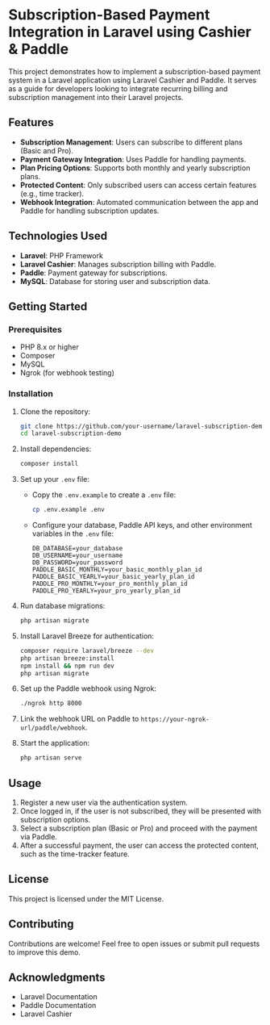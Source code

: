 # Subscription-Based Payment Integration in Laravel using Cashier & Paddle

This project demonstrates how to implement a subscription-based payment system in a Laravel application using Laravel Cashier and Paddle. It serves as a guide for developers looking to integrate recurring billing and subscription management into their Laravel projects.

## Features

-   **Subscription Management**: Users can subscribe to different plans (Basic and Pro).
-   **Payment Gateway Integration**: Uses Paddle for handling payments.
-   **Plan Pricing Options**: Supports both monthly and yearly subscription plans.
-   **Protected Content**: Only subscribed users can access certain features (e.g., time tracker).
-   **Webhook Integration**: Automated communication between the app and Paddle for handling subscription updates.

## Technologies Used

-   **Laravel**: PHP Framework
-   **Laravel Cashier**: Manages subscription billing with Paddle.
-   **Paddle**: Payment gateway for subscriptions.
-   **MySQL**: Database for storing user and subscription data.

## Getting Started

### Prerequisites

-   PHP 8.x or higher
-   Composer
-   MySQL
-   Ngrok (for webhook testing)

### Installation

1. Clone the repository:

    ```bash
    git clone https://github.com/your-username/laravel-subscription-demo.git
    cd laravel-subscription-demo
    ```

2. Install dependencies:

    ```bash
    composer install
    ```

3. Set up your `.env` file:

    - Copy the `.env.example` to create a `.env` file:
        ```bash
        cp .env.example .env
        ```
    - Configure your database, Paddle API keys, and other environment variables in the `.env` file:
        ```plaintext
        DB_DATABASE=your_database
        DB_USERNAME=your_username
        DB_PASSWORD=your_password
        PADDLE_BASIC_MONTHLY=your_basic_monthly_plan_id
        PADDLE_BASIC_YEARLY=your_basic_yearly_plan_id
        PADDLE_PRO_MONTHLY=your_pro_monthly_plan_id
        PADDLE_PRO_YEARLY=your_pro_yearly_plan_id
        ```

4. Run database migrations:

    ```bash
    php artisan migrate
    ```

5. Install Laravel Breeze for authentication:

    ```bash
    composer require laravel/breeze --dev
    php artisan breeze:install
    npm install && npm run dev
    php artisan migrate
    ```

6. Set up the Paddle webhook using Ngrok:

    ```bash
    ./ngrok http 8000
    ```

7. Link the webhook URL on Paddle to `https://your-ngrok-url/paddle/webhook`.

8. Start the application:
    ```bash
    php artisan serve
    ```

## Usage

1. Register a new user via the authentication system.
2. Once logged in, if the user is not subscribed, they will be presented with subscription options.
3. Select a subscription plan (Basic or Pro) and proceed with the payment via Paddle.
4. After a successful payment, the user can access the protected content, such as the time-tracker feature.

## License

This project is licensed under the MIT License.

## Contributing

Contributions are welcome! Feel free to open issues or submit pull requests to improve this demo.

## Acknowledgments

-   Laravel Documentation
-   Paddle Documentation
-   Laravel Cashier
